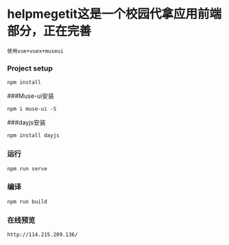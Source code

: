 # helpmegetit这是一个校园代拿应用前端部分，正在完善
```
使用vue+vuex+museui
```
### Project setup
```
npm install
```
###Muse-ui安装
```
npm i muse-ui -S
```
###dayjs安装
```
npm install dayjs
```
### 运行
```
npm run serve
```

### 编译
```
npm run build
```

### 在线预览
```
http://114.215.209.136/
```
